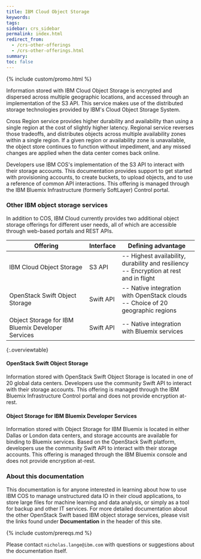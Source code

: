 ```yaml
---
title: IBM Cloud Object Storage
keywords: 
tags:
sidebar: crs_sidebar
permalink: index.html
redirect_from:
  - /crs-other-offerings
  - /crs-other-offerings.html
summary: 
toc: false
---
```


{% include custom/promo.html %}

Information stored with IBM Cloud Object Storage is encrypted and dispersed across multiple geographic locations, and accessed through an implementation of the S3 API. This service makes use of the distributed storage technologies provided by IBM's Cloud Object Storage System. 

Cross Region service provides higher durability and availability than using a single region at the cost of slightly higher latency. Regional service reverses those tradeoffs, and distributes objects across multiple availability zones within a single region. If a given region or availability zone is unavailable, the object store continues to function without impediment, and any missed changes are applied when the data center comes back online.

Developers use IBM COS's implementation of the S3 API to interact with their storage accounts. This documentation provides support to get started with provisioning accounts, to create buckets, to upload objects, and to use a reference of common API interactions. This offering is managed through the IBM Bluemix Infrastructure (formerly SoftLayer) Control portal.

### Other IBM object storage services

In addition to COS, IBM Cloud currently provides two additional object storage offerings for different user needs, all of which are accessible through web-based portals and REST APIs.

| Offering | Interface | Defining advantage |
|-- |-- |-- |
| IBM Cloud Object Storage | S3 API | -- Highest availability, durability and resiliency<br> -- Encryption at rest and in flight|
| OpenStack Swift Object Storage | Swift API | -- Native integration with OpenStack clouds <br> -- Choice of 20 geographic regions|
| Object Storage for IBM Bluemix Developer Services | Swift API | -- Native integration with Bluemix services |
{:.overviewtable}

#### OpenStack Swift Object Storage 

Information stored with OpenStack Swift Object Storage is located in one of 20 global data centers. Developers use the community Swift API to interact with their storage accounts. This offering is managed through the IBM Bluemix Infrastructure Control portal and does not provide encryption at-rest.

#### Object Storage for IBM Bluemix Developer Services

Information stored with Object Storage for IBM Bluemix is located in either Dallas or London data centers, and storage accounts are available for binding to Bluemix services. Based on the OpenStack Swift platform, developers use the community Swift API to interact with their storage accounts. This offering is managed through the IBM Bluemix console and does not provide encryption at-rest.

### About this documentation

This documentation is for anyone interested in learning about how to use IBM COS to manage unstructured data IO in their cloud applications, to store large files for machine learning and data analysis, or simply as a tool for backup and other IT services. For more detailed documentation about the other OpenStack Swift based IBM object storage services, please visit the links found under **Documentation** in the header of this site.

{% include custom/prereqs.md %}

Please contact `nicholas.lange@ibm.com` with questions or suggestions about the documentation itself.

